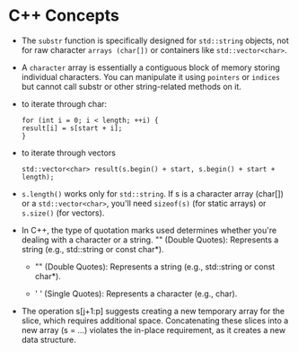 # C++ Concepts

- The `substr` function is specifically designed for `std::string` objects, not for raw character `arrays (char[])` or containers like `std::vector<char>`.

- A `character` array is essentially a contiguous block of memory storing individual characters. You can manipulate it using `pointers` or `indices` but cannot call substr or other string-related methods on it.

- to iterate through char:

  ```
  for (int i = 0; i < length; ++i) {
  result[i] = s[start + i];
  }
  ```

- to iterate through vectors

  ```
  std::vector<char> result(s.begin() + start, s.begin() + start + length);
  ```

- `s.length()` works only for `std::string`. If s is a character array (char[]) or a `std::vector<char>`, you'll need `sizeof(s)` (for static arrays) or `s.size()` (for vectors).

- In C++, the type of quotation marks used determines whether you're dealing with a character or a string.
  "" (Double Quotes): Represents a string (e.g., std::string or const char\*).

  - "" (Double Quotes): Represents a string (e.g., std::string or const char\*).

  - ' ' (Single Quotes): Represents a character (e.g., char).

- The operation s[j+1:p] suggests creating a new temporary array for the slice, which requires additional space. Concatenating these slices into a new array (s = ...) violates the in-place requirement, as it creates a new data structure.
